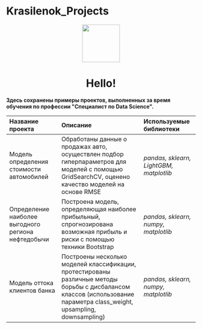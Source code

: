 # Krasilenok_Projects

<div id="header" align="center">
  <img src="https://media.giphy.com/media/jTHti8z6rjrUZmBgOp/giphy.gif" width="100"/>
</div>

<div id="badges" align="center">
   <img src="https://komarev.com/ghpvc/?username=krasilenok&style=flat-square&color=blue" alt=""/>
</div>
<div id="badges" align="center">
<h1> 
  Hello!
</h1>
  </div>

<b>
Здесь сохранены примеры проектов, выполненных за время обучения по профессии "Специалист по Data Science".
</b>

| Название проекта | Описание | Используемые библиотеки | 
| :---------------------- | :---------------------- | :---------------------- |
| Модель определения стоимости автомобилей | Обработаны данные о продажах авто, осуществлен подбор гиперпараметров для моделей с помощью GridSearchCV, оценено качество моделей на основе RMSE| *pandas, sklearn, LightGBM, matplotlib* |
| Определение наиболее выгодного региона нефтедобычи | Построена модель, определяющая наиболее прибыльный, спрогнозирована возможная прибыль и риски с помощью техники Bootstrap| *pandas, sklearn, numpy, matplotlib* |
| Модель оттока клиентов банка | Построены несколько моделей классификации, протестированы различные методы борьбы с дисбалансом классов (использование параметра class_weight, upsampling, downsampling) | *pandas, sklearn, numpy, matplotlib* |
